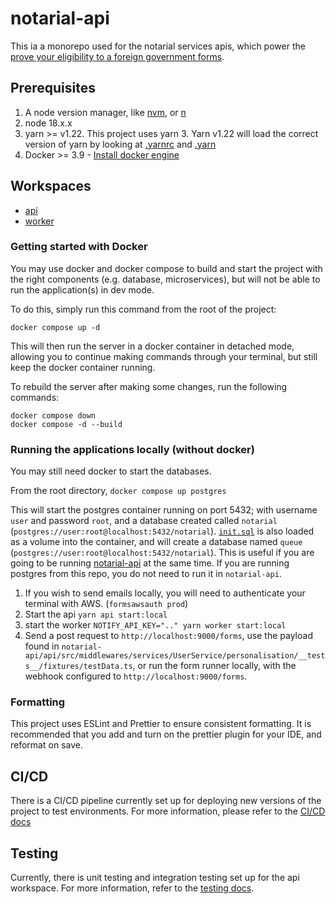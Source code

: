 # notarial-api
This ia a monorepo used for the notarial services apis, which power the [prove your eligibility to a foreign government forms](https://github.com/UKForeignOffice/prove-eligibility-foreign-government-forms).

## Prerequisites
1. A node version manager, like [nvm](https://formulae.brew.sh/formula/nvm), or [n](https://github.com/tj/n)
2. node 18.x.x
3. yarn >= v1.22. This project uses yarn 3. Yarn v1.22 will load the correct version of yarn by looking at [.yarnrc](./.yarnrc.yml) and [.yarn](./yarn)
4. Docker >= 3.9 - [Install docker engine](https://docs.docker.com/engine/install/)


## Workspaces

* [api](./api/README.md)
* [worker](./worker/README.md)

### Getting started with Docker
You may use docker and docker compose to build and start the project with the right components (e.g. database, microservices), but will not be able to run the application(s) in dev mode.

To do this, simply run this command from the root of the project:
```
docker compose up -d
```

This will then run the server in a docker container in detached mode, allowing you to continue making commands through your terminal, but still keep the docker container running.

To rebuild the server after making some changes, run the following commands:

```
docker compose down
docker compose -d --build
```

### Running the applications locally (without docker)

You may still need docker to start the databases.

From the root directory,
`docker compose up postgres`

This will start the postgres container running on port 5432; with username `user` and password `root`,
and a database created called `notarial` (`postgres://user:root@localhost:5432/notarial`).
[`init.sql`](init.sql) is also loaded as a volume into the container, and will create a database named `queue`
(`postgres://user:root@localhost:5432/notarial`). This is useful if you are going to be running [notarial-api](https://github.com/UKForeignOffice/notarial-api)
at the same time. If you are running postgres from this repo, you do not need to run it in `notarial-api`.


1. If you wish to send emails locally, you will need to authenticate your terminal with AWS. (`formsawsauth prod`)
2. Start the api `yarn api start:local`
3. start the worker `NOTIFY_API_KEY=".." yarn worker start:local`
4. Send a post request to `http://localhost:9000/forms`, use the payload found in `notarial-api/api/src/middlewares/services/UserService/personalisation/__tests__/fixtures/testData.ts`, or run the form runner locally, with the webhook configured to `http://localhost:9000/forms`. 


### Formatting
This project uses ESLint and Prettier to ensure consistent formatting. It is recommended that you add and turn on the prettier plugin for your IDE, and reformat on save.


## CI/CD
There is a CI/CD pipeline currently set up for deploying new versions of the project to test environments. For more information, please refer to the [CI/CD docs](https://github.com/UKForeignOffice/notarial-api/blob/main/docs/ci.md)

## Testing
Currently, there is unit testing and integration testing set up for the api workspace. For more information, refer to the [testing docs](./docs/testing.md).

